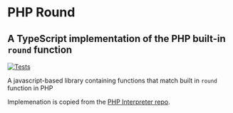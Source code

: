 # PHP Round
## A TypeScript implementation of the PHP built-in `round` function

[![Tests](https://github.com/e-newton/php-round/actions/workflows/run-tests.yml/badge.svg)](https://github.com/e-newton/php-round/actions/workflows/run-tests.yml)

A javascript-based library containing functions that match built in `round` function in PHP

Implemenation is copied from the [PHP Interpreter repo](https://github.com/php/php-src/blob/master/ext/standard/math.c).

